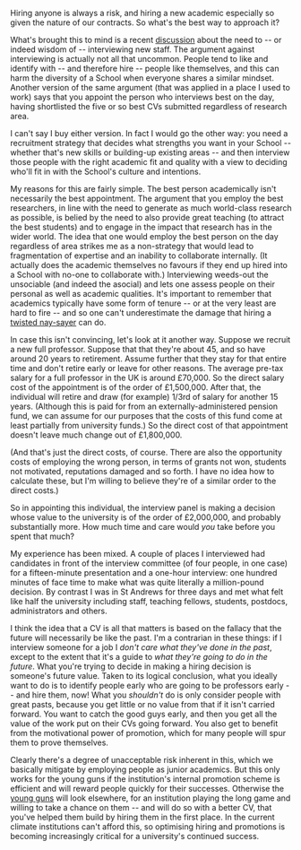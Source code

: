 <html><body><p>Hiring anyone is always a risk, and hiring a new academic especially so given the nature of our contracts. So what's the best way to approach it?

<!--more-->

What's brought this to mind is a recent <a href="http://www.timeshighereducation.co.uk/story.asp?sectioncode=26&amp;storycode=415181&amp;c=1">discussion</a> about the need to -- or indeed wisdom of -- interviewing new staff. The argument against interviewing is actually not all that uncommon. People tend to like and identify with -- and therefore hire -- people like themselves, and this can harm the diversity of a School when everyone shares a similar mindset. Another version of the same argument (that was applied in a place I used to work) says that you appoint the person who interviews best on the day, having shortlisted the five or so best CVs submitted regardless of research area.

I can't say I buy either version. In fact I would go the other way: you need a recruitment strategy that decides what strengths you want in your School -- whether that's new skills or building-up existing areas -- and then interview those people with the right academic fit and quality with a view to deciding who'll fit in with the School's culture and intentions.

My reasons for this are fairly simple. The best person academically isn't necessarily the best appointment. The argument that you employ the best researchers, in line with the need to generate as much world-class research as possible, is belied by the need to also provide great teaching (to attract the best students) and to engage in the impact that research has in the wider world. The idea that one would employ the best person on the day regardless of area strikes me as a non-strategy that would lead to fragmentation of expertise and an inability to collaborate internally. (It actually does the academic themselves no favours if they end up hired into a School with no-one to collaborate with.) Interviewing weeds-out the unsociable (and indeed the asocial) and lets one assess people on their personal as well as academic qualities. It's important to remember that academics typically have some form of tenure -- or at the very least are hard to fire -- and so one can't underestimate the damage that hiring a <a href="/2010/10/academic-stereotypes/">twisted nay-sayer</a> can do.

In case this isn't convincing, let's look at it another way. Suppose we recruit a new full professor. Suppose that that they're about 45, and so have around 20 years to retirement. Assume further that they stay for that entire time and don't retire early or leave for other reasons. The average pre-tax salary for a full professor in the UK is around £70,000. So the direct salary cost of the appointment is of the order of £1,500,000. After that, the individual will retire and draw (for example) 1/3rd of salary for another 15 years. (Although this is paid for from an externally-administered pension fund, we can assume for our purposes that the costs of this fund come at least partially from university funds.) So the direct cost of that appointment doesn't leave much change out of £1,800,000.

(And that's just the direct costs, of course. There are also the opportunity costs of employing the wrong person, in terms of grants not won, students not motivated, reputations damaged and so forth. I have no idea how to calculate these, but I'm willing to believe they're of a similar order to the direct costs.)

So in appointing this individual, the interview panel is making a decision whose value to the university is of the order of £2,000,000, and probably substantially more. How much time and care would <em>you</em> take before you spent that much?

My experience has been mixed. A couple of places I interviewed had candidates in front of the interview committee (of four people, in one case) for a fifteen-minute presentation and a one-hour interview: one hundred minutes of face time to make what was quite literally a million-pound decision. By contrast I was in St Andrews for three days and met what felt like half the university including staff, teaching fellows, students, postdocs, administrators and others.<em></em>

I think the idea that a CV is all that matters is based on the fallacy that the future will necessarily be like the past. I'm a contrarian in these things: if I interview someone for a job I <em>don't care what they've done in the past</em>, except to the extent that it's a guide to <em>what they're going to do in the future</em>. What you're trying to decide in making a hiring decision is someone's future value. Taken to its logical conclusion, what you ideally want to do is to identify people early who are going to be professors early -- and hire them, now! What you <em>shouldn't</em> do is only consider people with great pasts, because you get little or no value from that if it isn't carried forward. You want to catch the good guys early, and then you get all the value of the work put on their CVs going forward. You also get to benefit from the motivational power of promotion, which for many people will spur them to prove themselves.

Clearly there's a degree of unacceptable risk inherent in this, which we basically mitigate by employing people as junior academics. But this only works for the young guns if the institution's internal promotion scheme is efficient and will reward people quickly for their successes. Otherwise the <a href="/2010/10/academic-stereotypes/">young guns</a> will look elsewhere, for an institution playing the long game and willing to take a chance on them -- and will do so with a better CV, that you've helped them build by hiring them in the first place. In the current climate institutions can't afford this, so optimising hiring and promotions is becoming increasingly critical for a university's continued success.</p></body></html>
